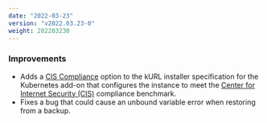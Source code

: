 ```yaml
---
date: "2022-03-23"
version: "v2022.03.23-0"
weight: 202203230
---
```


### <span class="label label-blue">Improvements</span>
- Adds a [CIS Compliance](/docs/install-with-kurl/cis-compliance) option to the kURL installer specification for the Kubernetes add-on that configures the instance to meet the [Center for Internet Security (CIS)](https://www.cisecurity.org/cis-benchmarks/) compliance benchmark. 
- Fixes a bug that could cause an unbound variable error when restoring from a backup.

